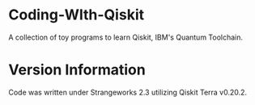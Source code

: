 # Coding-WIth-Qiskit
A collection of toy programs to learn Qiskit, IBM's Quantum Toolchain.

# Version Information
Code was written under Strangeworks 2.3 utilizing Qiskit Terra v0.20.2. 
